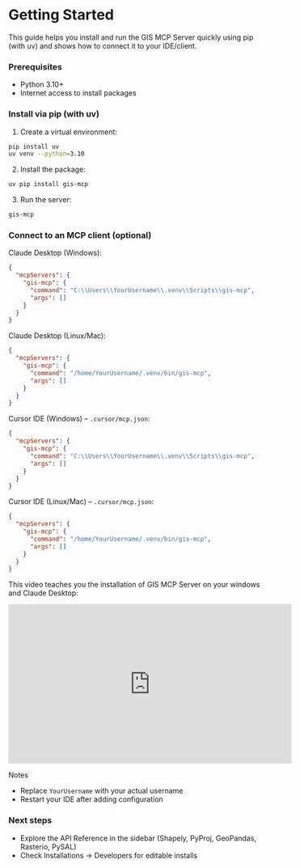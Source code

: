 # Getting Started

This guide helps you install and run the GIS MCP Server quickly using pip (with uv) and shows how to connect it to your IDE/client.

### Prerequisites

- Python 3.10+
- Internet access to install packages

### Install via pip (with uv)

1. Create a virtual environment:

```bash
pip install uv
uv venv --python=3.10
```

2. Install the package:

```bash
uv pip install gis-mcp
```

3. Run the server:

```bash
gis-mcp
```

### Connect to an MCP client (optional)

Claude Desktop (Windows):

```json
{
  "mcpServers": {
    "gis-mcp": {
      "command": "C:\\Users\\YourUsername\\.venv\\Scripts\\gis-mcp",
      "args": []
    }
  }
}
```

Claude Desktop (Linux/Mac):

```json
{
  "mcpServers": {
    "gis-mcp": {
      "command": "/home/YourUsername/.venv/bin/gis-mcp",
      "args": []
    }
  }
}
```

Cursor IDE (Windows) – `.cursor/mcp.json`:

```json
{
  "mcpServers": {
    "gis-mcp": {
      "command": "C:\\Users\\YourUsername\\.venv\\Scripts\\gis-mcp",
      "args": []
    }
  }
}
```

Cursor IDE (Linux/Mac) – `.cursor/mcp.json`:

```json
{
  "mcpServers": {
    "gis-mcp": {
      "command": "/home/YourUsername/.venv/bin/gis-mcp",
      "args": []
    }
  }
}
```

This video teaches you the installation of GIS MCP Server on your windows and Claude Desktop:

<iframe width="560" height="315" src="https://www.youtube.com/embed/1u_ra1Wp4es" frameborder="0" allowfullscreen></iframe>

Notes

- Replace `YourUsername` with your actual username
- Restart your IDE after adding configuration

### Next steps

- Explore the API Reference in the sidebar (Shapely, PyProj, GeoPandas, Rasterio, PySAL)
- Check Installations → Developers for editable installs
